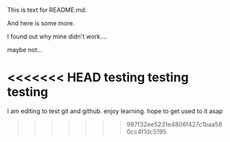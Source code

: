 This is text for README.md.

And here is some more.

I found out why mine didn't work....

maybe not...

<<<<<<< HEAD
testing testing testing
=======
I am editing to test git and github. enjoy learning. hope to get used to it asap
>>>>>>> 987f32ee5231e4806f427c1baa580cc4f1dc5195





